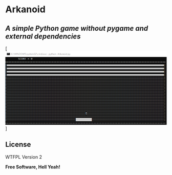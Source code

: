 # Arkanoid
## _A simple Python game without pygame and external dependencies_

[![N|Solid](https://raw.githubusercontent.com/di2mot/Arkanoid/master/Arkanoid.png)]



## License

WTFPL Version 2

**Free Software, Hell Yeah!**
